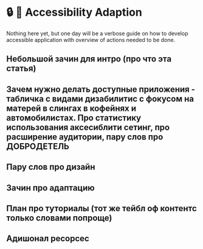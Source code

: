 # 🔒 🥸 Accessibility Adaption

Nothing here yet, but one day will be a verbose guide on how to develop accessible application with overview of actions needed to be done.

## Небольшой зачин для интро (про что эта статья)

## Зачем нужно делать доступные приложения - табличка с видами дизабилитис с фокусом на матерей в слингах в кофейнях и автомобилистах. Про статистику использования аксесиблити сетинг, про расширение аудитории, пару слов про ДОБРОДЕТЕЛЬ 

## Пару слов про дизайн 

## Зачин про адаптацию 

## План про туториалы (тот же тейбл оф контентс только словами попроще)

## Адишонал ресорсес
